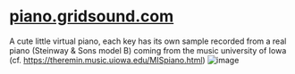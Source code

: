 # [piano.gridsound.com](https://piano.gridsound.com)

A cute little virtual piano, each key has its own sample recorded from a real piano (Steinway & Sons model B) coming from the music university of Iowa (cf. https://theremin.music.uiowa.edu/MISpiano.html)
![image](https://github.com/gridsound/piano/assets/850754/39ca7f69-bbd7-4771-8b68-a2262b891dc0)
